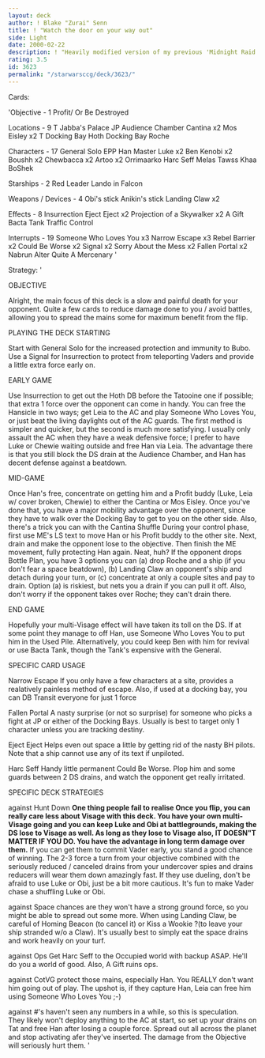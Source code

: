 ```yaml
---
layout: deck
author: ! Blake "Zurai" Senn
title: ! "Watch the door on your way out"
side: Light
date: 2000-02-22
description: ! "Heavily modified version of my previous 'Midnight Raid on the Palace' deck. No longer uses Harvest."
rating: 3.5
id: 3623
permalink: "/starwarsccg/deck/3623/"
---
```

Cards: 

'Objective - 1
Profit/ Or Be Destroyed

Locations - 9
T Jabba's Palace
JP Audience Chamber
Cantina x2
Mos Eisley x2
T Docking Bay
Hoth Docking Bay
Roche

Characters - 17
General Solo
EPP Han
Master Luke x2
Ben Kenobi x2
Boushh x2
Chewbacca x2
Artoo x2
Orrimaarko
Harc Seff
Melas
Tawss Khaa
BoShek

Starships - 2
Red Leader
Lando in Falcon

Weapons / Devices - 4
Obi's stick
Anikin's stick
Landing Claw x2

Effects - 8
Insurrection
Eject Eject x2
Projection of a Skywalker x2
A Gift
Bacta Tank
Traffic Control

Interrupts - 19
Someone Who Loves You x3
Narrow Escape x3
Rebel Barrier x2
Could Be Worse x2
Signal x2
Sorry About the Mess x2
Fallen Portal x2
Nabrun
Alter
Quite A Mercenary
'

Strategy: '

OBJECTIVE

Alright, the main focus of this deck is a slow and painful death for your opponent. Quite a few cards to reduce damage done to you / avoid battles, allowing you to spread the mains some for maximum benefit from the flip.

PLAYING THE DECK
STARTING

Start with General Solo for the increased protection and immunity to Bubo. Use a Signal for Insurrection to protect from teleporting Vaders and provide a little extra force early on.

EARLY GAME

Use Insurrection to get out the Hoth DB before the Tatooine one if possible; that extra 1 force over the opponent can come in handy.
You can free the Hansicle in two ways; get Leia to the AC and play Someone Who Loves You, or just beat the living daylights out of the AC guards. The first method is simpler and quicker, but the second is much more satisfying.
I usually only assault the AC when they have a weak defensive force; I prefer to have Luke or Chewie waiting outside and free Han via Leia. The advantage there is that you still block the DS drain at the Audience Chamber, and Han has decent defense against a beatdown.

MID-GAME

Once Han's free, concentrate on getting him and a Profit buddy (Luke, Leia w/ cover broken, Chewie) to either the Cantina or Mos Eisley. Once you've done that, you have a major mobility advantage over the opponent, since they have to walk over the Docking Bay to get to you on the other side. Also, there's a trick you can with the Cantina Shuffle During your control phase, first use ME's LS text to move Han or his Profit buddy to the other site. Next, drain and make the opponent lose to the objective. Then finish the ME movement, fully protecting Han again. Neat, huh?
If the opponent drops Bottle Plan, you have 3 options you can (a) drop Roche and a ship (if you don't fear a space beatdown), (b) Landing Claw an opponent's ship and detach during your turn, or (c) concentrate at only a couple sites and pay to drain. Option (a) is riskiest, but nets you a drain if you can pull it off. Also, don't worry if the opponent takes over Roche; they can't drain there.

END GAME

Hopefully your multi-Visage effect will have taken its toll on the DS. If at some point they manage to off Han, use Someone Who Loves You to put him in the Used Pile. Alternatively, you could keep Ben with him for revival or use Bacta Tank, though the Tank's expensive with the General.

SPECIFIC CARD USAGE

Narrow Escape If you only have a few characters at a site, provides a realatively painless method of escape. Also, if used at a docking bay, you can DB Transit everyone for just 1 force

Fallen Portal A nasty surprise (or not so surprise) for someone who picks a fight at JP or either of the Docking Bays. Usually is best to target only 1 character unless you are tracking destiny.

Eject Eject Helps even out space a little by getting rid of the nasty BH pilots. Note that a ship cannot use any of its text if unpiloted.

Harc Seff Handy little permanent Could Be Worse. Plop him and some guards between 2 DS drains, and watch the opponent get really irritated.

SPECIFIC DECK STRATEGIES

against Hunt Down **One thing people fail to realise Once you flip, you can really care less about Visage with this deck. You have your own multi-Visage going and you can keep Luke and Obi at battlegrounds, making the DS lose to Visage as well. As long as they lose to Visage also, IT DOESN"T MATTER IF YOU DO. You have the advantage in long term damage over them.**
 If you can get them to commit Vader early, you stand a good chance of winning. The 2-3 force a turn from your objective combined with the seriously reduced / canceled drains from your undercover spies and drains reducers will wear them down amazingly fast. If they use dueling, don't be afraid to use Luke or Obi, just be a bit more cautious. It's fun to make Vader chase a shuffling Luke or Obi.

against Space chances are they won't have a strong ground force, so you might be able to spread out some more. When using Landing Claw, be careful of Homing Beacon (to cancel it) or Kiss a Wookie ?(to leave your ship stranded w/o a Claw). It's usually best to simply eat the space drains and work heavily on your turf.

against Ops Get Harc Seff to the Occupied world with backup ASAP. He'll do you a world of good. Also, A Gift ruins ops.

against CotVG protect those mains, especially Han. You REALLY don't want him going out of play. The upshot is, if they capture Han, Leia can free him using Someone Who Loves You ;-)

against #'s haven't seen any numbers in a while, so this is speculation. They likely won't deploy anything to the AC at start, so set up your drains on Tat and free Han after losing a couple force. Spread out all across the planet and stop activating afer they've inserted. The damage from the Objective will seriously hurt them.	'
